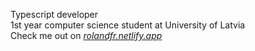 Typescript developer</br>
1st year computer science student at University of Latvia</br>
Check me out on <i>[rolandfr.netlify.app](https://rolandfr.netlify.app)</i><p></p>
